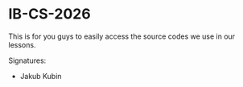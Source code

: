 # IB-CS-2026

This is for you guys to easily access the source codes we use in our lessons.

Signatures:
* Jakub Kubin